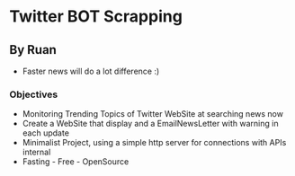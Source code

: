 # Twitter BOT Scrapping
By Ruan
---
- Faster news will do a lot difference :)
### Objectives
- Monitoring Trending Topics of Twitter WebSite at searching news now
- Create a WebSite that display and a EmailNewsLetter with warning in each update
- Minimalist Project, using a simple http server for connections with APIs internal
- Fasting - Free - OpenSource
